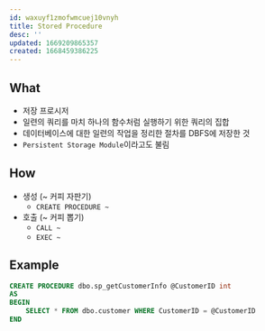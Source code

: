 ```yaml
---
id: waxuyf1zmofwmcuej10vnyh
title: Stored Procedure
desc: ''
updated: 1669209865357
created: 1668459386225
---
```


## What

- 저장 프로시저
- 일련의 쿼리를 마치 하나의 함수처럼 실행하기 위한 쿼리의 집합
- 데이터베이스에 대한 일련의 작업을 정리한 절차를 DBFS에 저장한 것
- `Persistent Storage Module`이라고도 불림

## How

- 생성 (~ 커피 자판기)
    - `CREATE PROCEDURE ~`
- 호출 (~ 커피 뽑기)
    - `CALL ~`
    - `EXEC ~`

## Example

```sql
CREATE PROCEDURE dbo.sp_getCustomerInfo @CustomerID int
AS
BEGIN
	SELECT * FROM dbo.customer WHERE CustomerID = @CustomerID
END
```